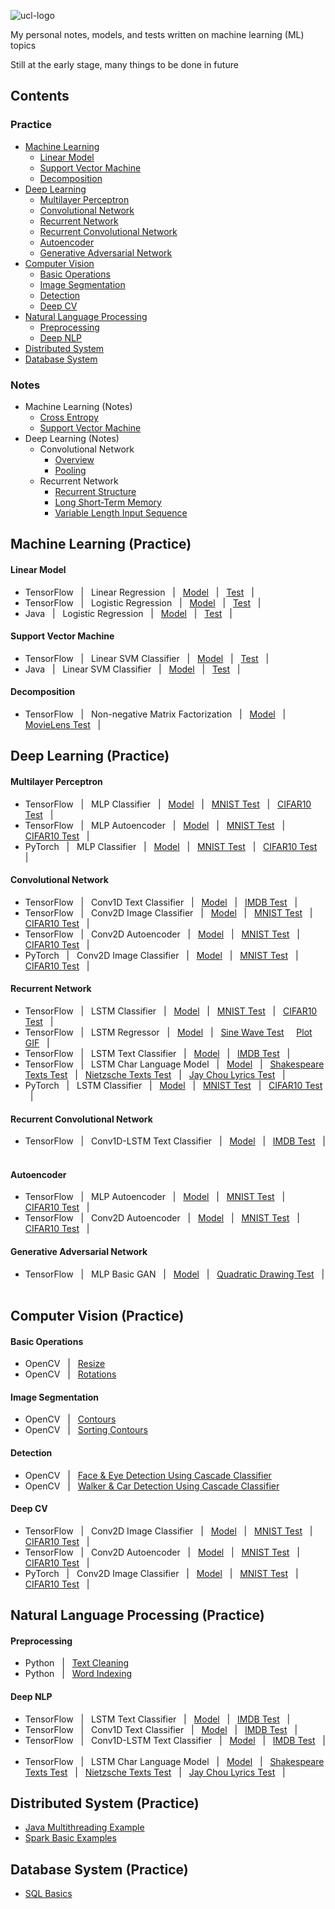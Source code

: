 ![ucl-logo](http://static.ucl.ac.uk/img/ucl-logo.svg)

My personal notes, models, and tests written on machine learning (ML) topics

Still at the early stage, many things to be done in future

## Contents
### Practice
* [Machine Learning](https://github.com/zhedongzheng/finch#machine-learning-practice)
  * [Linear Model](https://github.com/zhedongzheng/finch#linear-model)
  * [Support Vector Machine](https://github.com/zhedongzheng/finch#support-vector-machine)
  * [Decomposition](https://github.com/zhedongzheng/finch#decomposition)
* [Deep Learning](https://github.com/zhedongzheng/finch#deep-learning-practice)
  * [Multilayer Perceptron](https://github.com/zhedongzheng/finch#multilayer-perceptron)
  * [Convolutional Network](https://github.com/zhedongzheng/finch#convolutional-network)
  * [Recurrent Network](https://github.com/zhedongzheng/finch#recurrent-network)
  * [Recurrent Convolutional Network](https://github.com/zhedongzheng/finch#recurrent-convolutional-network)
  * [Autoencoder](https://github.com/zhedongzheng/finch#autoencoder)
  * [Generative Adversarial Network](https://github.com/zhedongzheng/finch#generative-adversarial-network)
* [Computer Vision](https://github.com/zhedongzheng/finch#computer-vision-practice)
  * [Basic Operations](https://github.com/zhedongzheng/finch#basic-operations)
  * [Image Segmentation](https://github.com/zhedongzheng/finch#image-segmentation)
  * [Detection](https://github.com/zhedongzheng/finch#detection)
  * [Deep CV](https://github.com/zhedongzheng/finch#deep-cv)
* [Natural Language Processing](https://github.com/zhedongzheng/finch#natural-language-processing-practice)
  * [Preprocessing](https://github.com/zhedongzheng/finch#preprocessing)
  * [Deep NLP](https://github.com/zhedongzheng/finch#deep-nlp)
* [Distributed System](https://github.com/zhedongzheng/finch#distributed-system-practice)
* [Database System](https://github.com/zhedongzheng/finch#database-system-practice)
### Notes
* Machine Learning (Notes)
    * [Cross Entropy](https://zhedongzheng.github.io/finch/cross-entropy)
    * [Support Vector Machine](https://zhedongzheng.github.io/finch/svm.html)
* Deep Learning (Notes)
    * Convolutional Network
        * [Overview](https://zhedongzheng.github.io/finch/conv.html)
        * [Pooling](https://zhedongzheng.github.io/finch/pooling.html)
    * Recurrent Network
        * [Recurrent Structure](https://zhedongzheng.github.io/finch/rnn.html)
        * [Long Short-Term Memory](https://zhedongzheng.github.io/finch/lstm.html)
        * [Variable Length Input Sequence](https://zhedongzheng.github.io/finch/rnn-practical.html)
## Machine Learning (Practice)
#### Linear Model
* TensorFlow &nbsp; | &nbsp; Linear Regression &nbsp; | &nbsp; [Model](https://github.com/zhedongzheng/finch/blob/master/tensorflow-models/linear_model/linear_regr.py) &nbsp; | &nbsp; [Test](https://github.com/zhedongzheng/finch/blob/master/tensorflow-models/linear_model/linear_regr_test.py) &nbsp; | &nbsp;
* TensorFlow &nbsp; | &nbsp; Logistic Regression &nbsp; | &nbsp; [Model](https://github.com/zhedongzheng/finch/blob/master/tensorflow-models/linear_model/logistic.py) &nbsp; | &nbsp; [Test](https://github.com/zhedongzheng/finch/blob/master/tensorflow-models/linear_model/logistic_test.py) &nbsp; | &nbsp;
* Java &nbsp; | &nbsp; Logistic Regression &nbsp; | &nbsp; [Model](https://github.com/zhedongzheng/finch/blob/master/java-models/LogisticRegression.java) &nbsp; | &nbsp; [Test](https://github.com/zhedongzheng/finch/blob/master/java-models/LogisticRegressionTest.java) &nbsp; | &nbsp;
#### Support Vector Machine
* TensorFlow &nbsp; | &nbsp; Linear SVM Classifier &nbsp; | &nbsp; [Model](https://github.com/zhedongzheng/finch/blob/master/tensorflow-models/svm/svm_linear_clf.py) &nbsp; | &nbsp; [Test](https://github.com/zhedongzheng/finch/blob/master/tensorflow-models/svm/svm_linear_clf_test.py) &nbsp; | &nbsp;
* Java &nbsp; | &nbsp; Linear SVM Classifier &nbsp; | &nbsp; [Model](https://github.com/zhedongzheng/finch/blob/master/java-models/LinearSVM.java) &nbsp; | &nbsp; [Test](https://github.com/zhedongzheng/finch/blob/master/java-models/LinearSVMTest.java) &nbsp; | &nbsp; 
#### Decomposition
* TensorFlow &nbsp; | &nbsp; Non-negative Matrix Factorization &nbsp; | &nbsp; [Model](https://github.com/zhedongzheng/finch/blob/master/tensorflow-models/decomposition/nmf.py) &nbsp; | &nbsp; [MovieLens Test](https://github.com/zhedongzheng/finch/blob/master/tensorflow-models/decomposition/nmf_movielens_test.py) &nbsp; | &nbsp;
## Deep Learning (Practice)
#### Multilayer Perceptron
* TensorFlow &nbsp; | &nbsp; MLP Classifier &nbsp; | &nbsp; [Model](https://github.com/zhedongzheng/finch/blob/master/tensorflow-models/mlp/mlp_clf.py) &nbsp; | &nbsp; [MNIST Test](https://github.com/zhedongzheng/finch/blob/master/tensorflow-models/mlp/mlp_clf_mnist_test.py) &nbsp; | &nbsp; [CIFAR10 Test](https://github.com/zhedongzheng/finch/blob/master/tensorflow-models/mlp/mlp_clf_cifar10_test.py) &nbsp; | &nbsp;
* TensorFlow &nbsp; | &nbsp; MLP Autoencoder &nbsp; | &nbsp; [Model](https://github.com/zhedongzheng/finch/blob/master/tensorflow-models/autoencoder/mlp_ae.py) &nbsp; | &nbsp; [MNIST Test](https://github.com/zhedongzheng/finch/blob/master/tensorflow-models/autoencoder/mlp_ae_mnist_test.py) &nbsp; | &nbsp; [CIFAR10 Test](https://github.com/zhedongzheng/finch/blob/master/tensorflow-models/autoencoder/mlp_ae_cifar10_test.py) &nbsp; | &nbsp;
* PyTorch &nbsp; | &nbsp; MLP Classifier &nbsp; | &nbsp; [Model](https://github.com/zhedongzheng/finch/blob/master/pytorch-models/mlp/mlp_clf.py) &nbsp; | &nbsp; [MNIST Test](https://github.com/zhedongzheng/finch/blob/master/pytorch-models/mlp/mlp_clf_mnist_test.py) &nbsp; | &nbsp; [CIFAR10 Test](https://github.com/zhedongzheng/finch/blob/master/pytorch-models/mlp/mlp_clf_cifar10_test.py) &nbsp; | &nbsp; 
#### Convolutional Network
* TensorFlow &nbsp; | &nbsp; Conv1D Text Classifier &nbsp; | &nbsp; [Model](https://github.com/zhedongzheng/finch/blob/master/tensorflow-models/cnn/conv_1d_text_clf.py) &nbsp; | &nbsp; [IMDB Test](https://github.com/zhedongzheng/finch/blob/master/tensorflow-models/cnn/conv_1d_text_clf_imdb_test.py) &nbsp; | &nbsp; 
* TensorFlow &nbsp; | &nbsp; Conv2D Image Classifier &nbsp; | &nbsp; [Model](https://github.com/zhedongzheng/finch/blob/master/tensorflow-models/cnn/conv_2d_clf.py) &nbsp; | &nbsp; [MNIST Test](https://github.com/zhedongzheng/finch/blob/master/tensorflow-models/cnn/conv_2d_clf_mnist_test.py) &nbsp; | &nbsp; [CIFAR10 Test](https://github.com/zhedongzheng/finch/blob/master/tensorflow-models/cnn/conv_2d_clf_cifar10_keras_idg_test.py) &nbsp; | &nbsp;
* TensorFlow &nbsp; | &nbsp; Conv2D Autoencoder &nbsp; | &nbsp; [Model](https://github.com/zhedongzheng/finch/blob/master/tensorflow-models/autoencoder/conv_ae.py) &nbsp; | &nbsp; [MNIST Test](https://github.com/zhedongzheng/finch/blob/master/tensorflow-models/autoencoder/conv_ae_mnist_test.py) &nbsp; | &nbsp; [CIFAR10 Test](https://github.com/zhedongzheng/finch/blob/master/tensorflow-models/autoencoder/conv_ae_cifar10_test.py) &nbsp; | &nbsp;
* PyTorch &nbsp; | &nbsp; Conv2D Image Classifier &nbsp; | &nbsp; [Model](https://github.com/zhedongzheng/finch/blob/master/pytorch-models/cnn/cnn_clf.py) &nbsp; | &nbsp; [MNIST Test](https://github.com/zhedongzheng/finch/blob/master/pytorch-models/cnn/cnn_clf_mnist_test.py) &nbsp; | &nbsp; [CIFAR10 Test](https://github.com/zhedongzheng/finch/blob/master/pytorch-models/cnn/cnn_clf_cifar10_test.py) &nbsp; | &nbsp;
#### Recurrent Network
* TensorFlow &nbsp; | &nbsp; LSTM Classifier &nbsp; | &nbsp; [Model](https://github.com/zhedongzheng/finch/blob/master/tensorflow-models/rnn/rnn_clf.py) &nbsp; | &nbsp; [MNIST Test](https://github.com/zhedongzheng/finch/blob/master/tensorflow-models/rnn/rnn_clf_mnist_test.py) &nbsp; | &nbsp; [CIFAR10 Test](https://github.com/zhedongzheng/finch/blob/master/tensorflow-models/rnn/rnn_clf_cifar10_test.py) &nbsp; | &nbsp; 
* TensorFlow &nbsp; | &nbsp; LSTM Regressor &nbsp; | &nbsp; [Model](https://github.com/zhedongzheng/finch/blob/master/tensorflow-models/rnn/rnn_regr.py) &nbsp; | &nbsp; [Sine Wave Test](https://github.com/zhedongzheng/finch/blob/master/tensorflow-models/rnn/rnn_regr_test.py) &nbsp; &nbsp; [Plot](https://github.com/zhedongzheng/finch/blob/master/tensorflow-models/rnn/rnn_regr_plot.py) &nbsp; &nbsp; [GIF](https://github.com/zhedongzheng/finch/blob/master/assets/rnn_regr_plot.gif) &nbsp; | &nbsp; 
* TensorFlow &nbsp; | &nbsp; LSTM Text Classifier &nbsp; | &nbsp; [Model](https://github.com/zhedongzheng/finch/blob/master/tensorflow-models/rnn/rnn_text_clf.py) &nbsp; | &nbsp; [IMDB Test](https://github.com/zhedongzheng/finch/blob/master/tensorflow-models/rnn/rnn_text_clf_imdb_test.py) &nbsp; | &nbsp; 
* TensorFlow &nbsp; | &nbsp; LSTM Char Language Model &nbsp; | &nbsp; [Model](https://github.com/zhedongzheng/finch/blob/master/tensorflow-models/rnn/rnn_text_gen.py) &nbsp; | &nbsp; [Shakespeare Texts Test](https://github.com/zhedongzheng/finch/blob/master/tensorflow-models/rnn/rnn_text_gen_sh_test.py) &nbsp; | &nbsp; [Nietzsche Texts Test](https://github.com/zhedongzheng/finch/blob/master/tensorflow-models/rnn/rnn_text_gen_ni_test.py) &nbsp; | &nbsp; [Jay Chou Lyrics Test](https://github.com/zhedongzheng/finch/blob/master/tensorflow-models/rnn/rnn_text_gen_jay_test.py) &nbsp; | &nbsp; 
* PyTorch &nbsp; | &nbsp; LSTM Classifier &nbsp; | &nbsp; [Model](https://github.com/zhedongzheng/finch/blob/master/pytorch-models/rnn/rnn_clf.py) &nbsp; | &nbsp; [MNIST Test](https://github.com/zhedongzheng/finch/blob/master/pytorch-models/rnn/rnn_clf_mnist_test.py) &nbsp; | &nbsp; [CIFAR10 Test](https://github.com/zhedongzheng/finch/blob/master/pytorch-models/rnn/rnn_clf_cifar10_test.py) &nbsp; | &nbsp;
#### Recurrent Convolutional Network
* TensorFlow &nbsp; | &nbsp; Conv1D-LSTM Text Classifier &nbsp; | &nbsp; [Model](https://github.com/zhedongzheng/finch/blob/master/tensorflow-models/cnn_rnn/conv_rnn_text_clf.py) &nbsp; | &nbsp; [IMDB Test](https://github.com/zhedongzheng/finch/blob/master/tensorflow-models/cnn_rnn/conv_rnn_text_clf_imdb_test.py) &nbsp; | &nbsp; 
#### Autoencoder
* TensorFlow &nbsp; | &nbsp; MLP Autoencoder &nbsp; | &nbsp; [Model](https://github.com/zhedongzheng/finch/blob/master/tensorflow-models/autoencoder/mlp_ae.py) &nbsp; | &nbsp; [MNIST Test](https://github.com/zhedongzheng/finch/blob/master/tensorflow-models/autoencoder/mlp_ae_mnist_test.py) &nbsp; | &nbsp; [CIFAR10 Test](https://github.com/zhedongzheng/finch/blob/master/tensorflow-models/autoencoder/mlp_ae_cifar10_test.py) &nbsp; | &nbsp;
* TensorFlow &nbsp; | &nbsp; Conv2D Autoencoder &nbsp; | &nbsp; [Model](https://github.com/zhedongzheng/finch/blob/master/tensorflow-models/autoencoder/conv_ae.py) &nbsp; | &nbsp; [MNIST Test](https://github.com/zhedongzheng/finch/blob/master/tensorflow-models/autoencoder/conv_ae_mnist_test.py) &nbsp; | &nbsp; [CIFAR10 Test](https://github.com/zhedongzheng/finch/blob/master/tensorflow-models/autoencoder/conv_ae_cifar10_test.py) &nbsp; | &nbsp;
#### Generative Adversarial Network
* TensorFlow &nbsp; | &nbsp; MLP Basic GAN &nbsp; | &nbsp; [Model](https://github.com/zhedongzheng/finch/blob/master/tensorflow-models/gan/mlp_gan.py) &nbsp; | &nbsp; [Quadratic Drawing Test](https://github.com/zhedongzheng/finch/blob/master/tensorflow-models/gan/mlp_gan_test.py) &nbsp; | &nbsp;
## Computer Vision (Practice)
#### Basic Operations
  * OpenCV &nbsp; | &nbsp; [Resize](https://github.com/zhedongzheng/finch/blob/master/computer-vision/resize.ipynb)
  * OpenCV &nbsp; | &nbsp; [Rotations](https://github.com/zhedongzheng/finch/blob/master/computer-vision/rotations.ipynb)
#### Image Segmentation
  * OpenCV &nbsp; | &nbsp; [Contours](https://github.com/zhedongzheng/finch/blob/master/computer-vision/contours.ipynb)
  * OpenCV &nbsp; | &nbsp; [Sorting Contours](https://github.com/zhedongzheng/finch/blob/master/computer-vision/sorting-contours.ipynb)
#### Detection
  * OpenCV &nbsp; | &nbsp; [Face & Eye Detection Using Cascade Classifier](https://github.com/zhedongzheng/finch/blob/master/computer-vision/face-eye-detection.ipynb)
  * OpenCV &nbsp; | &nbsp; [Walker & Car Detection Using Cascade Classifier](https://github.com/zhedongzheng/finch/blob/master/computer-vision/car-walker-detection.ipynb)
#### Deep CV
* TensorFlow &nbsp; | &nbsp; Conv2D Image Classifier &nbsp; | &nbsp; [Model](https://github.com/zhedongzheng/finch/blob/master/tensorflow-models/cnn/conv_2d_clf.py) &nbsp; | &nbsp; [MNIST Test](https://github.com/zhedongzheng/finch/blob/master/tensorflow-models/cnn/conv_2d_clf_mnist_test.py) &nbsp; | &nbsp; [CIFAR10 Test](https://github.com/zhedongzheng/finch/blob/master/tensorflow-models/cnn/conv_2d_clf_cifar10_keras_idg_test.py) &nbsp; | &nbsp; 
* TensorFlow &nbsp; | &nbsp; Conv2D Autoencoder &nbsp; | &nbsp; [Model](https://github.com/zhedongzheng/finch/blob/master/tensorflow-models/autoencoder/conv_ae.py) &nbsp; | &nbsp; [MNIST Test](https://github.com/zhedongzheng/finch/blob/master/tensorflow-models/autoencoder/conv_ae_mnist_test.py) &nbsp; | &nbsp; [CIFAR10 Test](https://github.com/zhedongzheng/finch/blob/master/tensorflow-models/autoencoder/conv_ae_cifar10_test.py) &nbsp; | &nbsp;
* PyTorch &nbsp; | &nbsp; Conv2D Image Classifier &nbsp; | &nbsp; [Model](https://github.com/zhedongzheng/finch/blob/master/torch-models/cnn_clf.py) &nbsp; | &nbsp; [MNIST Test](https://github.com/zhedongzheng/finch/blob/master/torch-models/cnn_clf_test.py) &nbsp; | &nbsp; [CIFAR10 Test](https://github.com/zhedongzheng/finch/blob/master/torch-models/cnn_clf_cifar10_test.py) &nbsp; | &nbsp;
## Natural Language Processing (Practice)
#### Preprocessing
* Python &nbsp; | &nbsp; [Text Cleaning](https://github.com/zhedongzheng/finch/blob/master/natural-language-processing/text-cleaning.ipynb)
* Python &nbsp; | &nbsp; [Word Indexing](https://github.com/zhedongzheng/finch/blob/master/natural-language-processing/word-indexing.ipynb)
#### Deep NLP
* TensorFlow &nbsp; | &nbsp; LSTM Text Classifier &nbsp; | &nbsp; [Model](https://github.com/zhedongzheng/finch/blob/master/tensorflow-models/rnn/rnn_text_clf.py) &nbsp; | &nbsp; [IMDB Test](https://github.com/zhedongzheng/finch/blob/master/tensorflow-models/rnn/rnn_text_clf_imdb_test.py) &nbsp; | &nbsp;
* TensorFlow &nbsp; | &nbsp; Conv1D Text Classifier &nbsp; | &nbsp; [Model](https://github.com/zhedongzheng/finch/blob/master/tensorflow-models/cnn/conv_1d_text_clf.py) &nbsp; | &nbsp; [IMDB Test](https://github.com/zhedongzheng/finch/blob/master/tensorflow-models/cnn/conv_1d_text_clf_imdb_test.py) &nbsp; | &nbsp;
* TensorFlow &nbsp; | &nbsp; Conv1D-LSTM Text Classifier &nbsp; | &nbsp; [Model](https://github.com/zhedongzheng/finch/blob/master/tensorflow-models/cnn_rnn/conv_rnn_text_clf.py) &nbsp; | &nbsp; [IMDB Test](https://github.com/zhedongzheng/finch/blob/master/tensorflow-models/cnn_rnn/conv_rnn_text_clf_imdb_test.py) &nbsp; | &nbsp; 
* TensorFlow &nbsp; | &nbsp; LSTM Char Language Model &nbsp; | &nbsp; [Model](https://github.com/zhedongzheng/finch/blob/master/tensorflow-models/rnn/rnn_text_gen.py) &nbsp; | &nbsp; [Shakespeare Texts Test](https://github.com/zhedongzheng/finch/blob/master/tensorflow-models/rnn/rnn_text_gen_sh_test.py) &nbsp; | &nbsp; [Nietzsche Texts Test](https://github.com/zhedongzheng/finch/blob/master/tensorflow-models/rnn/rnn_text_gen_ni_test.py) &nbsp; | &nbsp; [Jay Chou Lyrics Test](https://github.com/zhedongzheng/finch/blob/master/tensorflow-models/rnn/rnn_text_gen_jay_test.py) &nbsp; | &nbsp; 
## Distributed System (Practice)
* [Java Multithreading Example](https://github.com/zhedongzheng/finch/tree/master/java/MessageSwitchApp)
* [Spark Basic Examples](https://github.com/zhedongzheng/finch/tree/master/spark/examples)
## Database System (Practice)
* [SQL Basics](https://github.com/zhedongzheng/finch/blob/master/database/postgresql.md)
